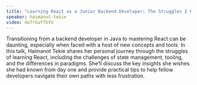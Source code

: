 ```yaml
---
title: "Learning React as a Junior Backend Developer: The Struggles I Faced and What I Wish I Knew"
speaker: haimanot-tekie
video: doTrGuffbfU
---
```


Transitioning from a backend developer in Java to mastering React can be daunting, especially when faced with a host of new concepts and tools. In this talk, Haimanot Tekie shares her personal journey through the struggles of learning React, including the challenges of state management, tooling, and the differences in paradigms. She’ll discuss the key insights she wishes she had known from day one and provide practical tips to help fellow developers navigate their own paths with less frustration.
